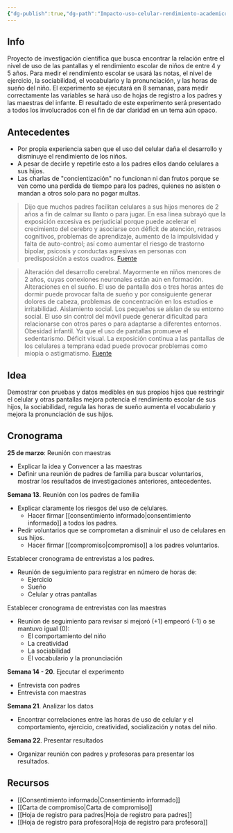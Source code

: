 ```yaml
---
{"dg-publish":true,"dg-path":"Impacto-uso-celular-rendimiento-academico-ninos-4-5-anos.md","permalink":"/impacto-uso-celular-rendimiento-academico-ninos-4-5-anos/","hide":true,"created":"2024-03-22T18:09","updated":"2024-03-30T19:18"}
---
```


## Info
Proyecto de investigación científica que busca encontrar la relación entre el nivel de uso de las pantallas y el rendimiento escolar de niños de entre 4 y 5 años. Para medir el rendimiento escolar se usará las notas, el nivel de ejercicio, la sociabilidad, el vocabulario y la pronunciación, y las horas de sueño del niño. El experimento se ejecutará en 8 semanas, para medir correctamente las variables se hará uso de hojas de registro a los padres y las maestras del infante. El resultado de este experimento será presentado a todos los involucrados con el fin de dar claridad en un tema aún opaco.

## Antecedentes
- Por propia experiencia saben que el uso del celular daña el desarrollo y disminuye el rendimiento de los niños.
- A pesar de decirle y repetirle esto a los padres ellos dando celulares a sus hijos.
- Las charlas de "concientización" no funcionan ni dan frutos porque se ven como una perdida de tiempo para los padres, quienes no asisten o mandan a otros solo para no pagar multas.

> Dijo que muchos padres facilitan celulares a sus hijos menores de 2 años a fin de calmar su llanto o para jugar. En esa línea subrayó que la exposición excesiva es perjudicial porque puede acelerar el crecimiento del cerebro y asociarse con déficit de atención, retrasos cognitivos, problemas de aprendizaje, aumento de la impulsividad y falta de auto-control; así como aumentar el riesgo de trastorno bipolar, psicosis y conductas agresivas en personas con predisposición a estos cuadros. [Fuente](https://www.gob.pe/institucion/minsa/noticias/30804-el-uso-excesivo-de-los-dispositivos-electronicos-por-ninos-es-de-alto-riesgo-para-su-salud-mental)

> Alteración del desarrollo cerebral. Mayormente en niños menores de 2 años, cuyas conexiones neuronales están aún en formación.
> Alteraciones en el sueño. El uso de pantalla dos o tres horas antes de dormir puede provocar falta de sueño y por consiguiente generar dolores de cabeza, problemas de concentración en los estudios e irritabilidad.
> Aislamiento social. Los pequeños se aíslan de su entorno social. El uso sin control del móvil puede generar dificultad para relacionarse con otros pares o para adaptarse a diferentes entornos.
> Obesidad infantil. Ya que el uso de pantallas promueve el sedentarismo.
> Déficit visual. La exposición continua a las pantallas de los celulares a temprana edad puede provocar problemas como miopía o astigmatismo.
> [Fuente](https://www.crp.com.pe/noticia/efectos-del-uso-excesivo-del-celular-en-los-ninos/)

## Idea
Demostrar con pruebas y datos medibles en sus propios hijos que restringir el celular y otras pantallas mejora potencia el rendimiento escolar de sus hijos, la sociabilidad, regula las horas de sueño aumenta el vocabulario y mejora la pronunciación de sus hijos.

## Cronograma

**25 de marzo**: Reunión con maestras
- Explicar la idea y Convencer a las maestras
- Definir una reunión de padres de familia para buscar voluntarios, mostrar los resultados de investigaciones anteriores, antecedentes.

**Semana 13**. Reunión con los padres de familia
- Explicar claramente los riesgos del uso de celulares.
   - Hacer firmar [[consentimiento informado\|consentimiento informado]] a todos los padres.
- Pedir voluntarios que se comprometan a disminuir el uso de celulares en sus hijos.
   -  Hacer firmar [[compromiso\|compromiso]] a los padres voluntarios.

Establecer cronograma de entrevistas a los padres.
- Reunión de seguimiento para registrar en número de horas de:
   - Ejercicio
   - Sueño
   - Celular y otras pantallas

Establecer cronograma de entrevistas con las maestras
- Reunion de seguimiento para revisar si mejoró (+1) empeoró (-1) o se mantuvo igual (0):
   - El comportamiento del niño
   - La creatividad
   - La sociabilidad
   - El vocabulario y la pronunciación

**Semana 14 - 20**. Ejecutar el experimento
- Entrevista con padres
- Entrevista con maestras

**Semana 21**. Analizar los datos
- Encontrar correlaciones entre las horas de uso de celular y el comportamiento, ejercicio, creatividad, socialización y notas del niño.

**Semana 22**. Presentar resultados
- Organizar reunión con padres y profesoras para presentar los resultados.

## Recursos
- [[Consentimiento informado\|Consentimiento informado]]
- [[Carta de compromiso\|Carta de compromiso]]
- [[Hoja de registro para padres\|Hoja de registro para padres]]
- [[Hoja de registro para profesora\|Hoja de registro para profesora]]

